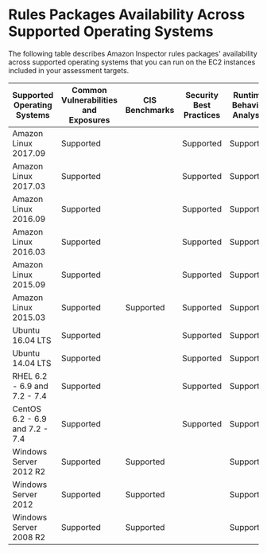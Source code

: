 # Rules Packages Availability Across Supported Operating Systems<a name="inspector_rule-packages_across_os"></a>

The following table describes Amazon Inspector rules packages' availability across supported operating systems that you can run on the EC2 instances included in your assessment targets\.


| Supported Operating Systems | Common Vulnerabilities and Exposures | CIS Benchmarks | Security Best Practices | Runtime Behavior Analysis | 
| --- | --- | --- | --- | --- | 
|  Amazon Linux 2017\.09  |  Supported  |   |  Supported  |  Supported  | 
|  Amazon Linux 2017\.03  |  Supported  |   |  Supported  |  Supported  | 
|  Amazon Linux 2016\.09  |  Supported  |   |  Supported  |  Supported  | 
|  Amazon Linux 2016\.03  |  Supported  |   |  Supported  |  Supported  | 
|  Amazon Linux 2015\.09  |  Supported  |   |  Supported  |  Supported  | 
|  Amazon Linux 2015\.03  |  Supported  |  Supported  |  Supported  |  Supported  | 
|  Ubuntu 16\.04 LTS  |  Supported  |   |  Supported  |  Supported  | 
|  Ubuntu 14\.04 LTS  |  Supported  |   |  Supported  |  Supported  | 
|  RHEL 6\.2 \- 6\.9 and 7\.2 \- 7\.4   |  Supported  |   |  Supported  |  Supported  | 
|  CentOS 6\.2 \- 6\.9 and 7\.2 \- 7\.4   |  Supported  |   |  Supported  |  Supported  | 
|  Windows Server 2012 R2  |  Supported  |  Supported  |   |  Supported  | 
|  Windows Server 2012  |  Supported  |  Supported  |   |  Supported  | 
|  Windows Server 2008 R2  |  Supported  |  Supported  |   |  Supported  | 